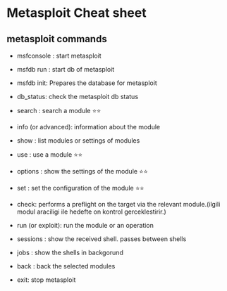 # Metasploit Cheat sheet

## metasploit commands

- msfconsole : start metasploit

- msfdb run : start db of metasploit

- msfdb init: Prepares the database for metasploit

- db_status: check the metasploit db status

- search : search a module ⭐️⭐️

- info (or advanced): information about the module

- show : list modules or settings of modules

- use : use a module ⭐️⭐️

- options : show the settings of the module ⭐️⭐️

- set : set the configuration of the module ⭐️⭐️

- check: performs a preflight on the target via the relevant module.(ilgili modul araciligi ile hedefte on kontrol gerceklestirir.)

- run (or exploit): run the module or an operation

- sessions : show the received shell. passes between shells

- jobs : show the shells in backgorund

- back : back the selected modules 

- exit: stop metasploit


